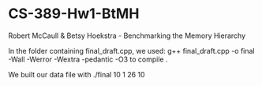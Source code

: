 # CS-389-Hw1-BtMH
Robert McCaull &amp; Betsy Hoekstra - Benchmarking the Memory Hierarchy


In the folder containing final_draft.cpp, we used:
	g++ final_draft.cpp -o final -Wall -Werror -Wextra -pedantic -O3
to compile .  

We built our data file with 
	./final 10 1 26 10

